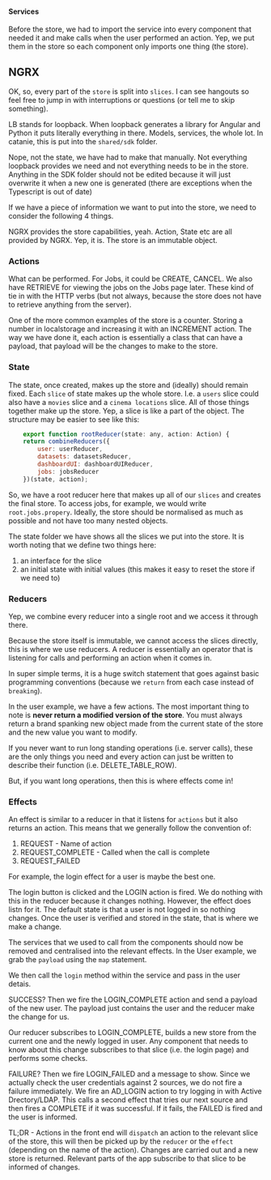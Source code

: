 #### Services

Before the store, we had to import the service into every component that needed it and make calls when the user performed an action. Yep, we put them in the store so each component only imports one thing (the store).

## NGRX

OK, so, every part of the `store` is split into `slices`. I can see hangouts so feel free to jump in with interruptions or questions (or tell me to skip something). 

LB stands for loopback. When loopback generates a library for Angular and Python it puts literally everything in there. Models, services, the whole lot. In catanie, this is put into the `shared/sdk` folder.

Nope, not the state, we have had to make that manually. Not everything loopback provides we need and not everything needs to be in the store. Anything in the SDK folder should not be edited because it will just overwrite it when a new one is generated (there are exceptions when the Typescript is out of date)

If we have a piece of information we want to put into the store, we need to consider the following 4 things.

NGRX provides the store capabilities, yeah. Action, State etc are all provided by NGRX. Yep, it is. The store is an immutable object.

### Actions

What can be performed. For Jobs, it could be CREATE, CANCEL. We also have  RETRIEVE for viewing the jobs on the Jobs page later. These kind of tie in with the HTTP verbs (but not always, because the store does not have to retrieve anything from the server).

One of the more common examples of the store is a counter. Storing a number in localstorage and increasing it with an INCREMENT action. The way we have done it, each action is essentially a class that can have a payload, that payload will be the changes to make to the store.

### State

The state, once created, makes up the store and (ideally) should remain fixed. Each `slice` of state makes up the whole store. I.e. a `users` slice could also have a `movies` slice and a `cinema locations` slice. All of those things together make up the store. Yep, a slice is like a part of the object. The structure may be easier to see like this:

```javascript
    export function rootReducer(state: any, action: Action) {
    return combineReducers({
        user: userReducer,
        datasets: datasetsReducer,
        dashboardUI: dashboardUIReducer,
        jobs: jobsReducer
    })(state, action);

```

So, we have a root reducer here that makes up all of our `slices` and creates the final store. To access jobs, for example, we would write `root.jobs.propery`. Ideally, the store should be normalised as much as possible and not have too many nested objects. 

The state folder we have shows all the slices we put into the store. It is worth noting that we define two things here: 
1. an interface for the slice
2. an initial state with initial values (this makes it easy to reset the store if we need to)

### Reducers

Yep, we combine every reducer into a single root and we access it through there.

Because the store itself is immutable, we cannot access the slices directly, this is where we use reducers. A reducer is essentially an operator that is listening for calls and performing an action when it comes in.

In super simple terms, it is a huge switch statement that goes against basic programming conventions (because we `return` from each case instead of `breaking`).

In the user example, we have a few actions. The most important thing to note is **never return a modified version of the store**. You must always return a brand spanking new object made from the current state of the store and the new value you want to modify.

If you never want to run long standing operations (i.e. server calls), these are the only things you need and every action can just be written to describe their function (i.e. DELETE_TABLE_ROW).

But, if you want long operations, then this is where effects come in!


### Effects

An effect is similar to a reducer in that it listens for `actions` but it also returns an action. This means that we generally follow the convention of:
1. REQUEST - Name of action
2. REQUEST_COMPLETE - Called when the call is complete
3. REQUEST_FAILED

For example, the login effect for a user is maybe the best one.

The login button is clicked and the LOGIN action is fired. We do nothing with this in the reducer because it changes nothing. However, the effect does listn for it. The default state is that a user is not logged in so nothing changes. Once the user is verified and stored in the state, that is where we make a change.

The services that we used to call from the components should now be removed and centralised into the relevant effects. In the User example, we grab the `payload` using the `map` statement.

We then call the `login` method within the service and pass in the user detais.

SUCCESS? Then we fire the LOGIN_COMPLETE action and send a payload of the new user. The payload just contains the user and the reducer make the change for us.

Our reducer subscribes to LOGIN_COMPLETE, builds a new store from the current one and the newly logged in user. Any component that needs to know about this change subscribes to that slice (i.e. the login page) and performs some checks.

FAILURE? Then we fire LOGIN_FAILED and a message to show. Since we actually check the user credentials against 2 sources, we do not fire a failure immediately. We fire an AD_LOGIN action to try logging in with Active Drectory/LDAP. This calls a second effect that tries our next source and then fires a COMPLETE if it was successful. If it fails, the FAILED is fired and the user is informed.


TL;DR - Actions in the front end will `dispatch` an action to the relevant slice of the store, this will then be picked up by the `reducer` or the `effect` (depending on the name of the action). Changes are carried out and a new store is returned. Relevant parts of the app subscribe to that slice to be informed of changes. 
